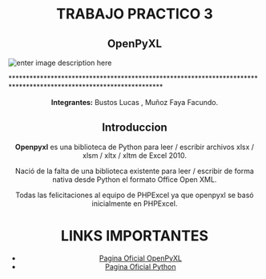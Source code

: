 # <center>TRABAJO PRACTICO 3




## <center>OpenPyXL
![enter image description here](https://hogelog.com/wp-content/uploads/2020/04/title_openpyxl-e1589203240930-1536x399.png)

  *******************************************************************************************************************<center>**Integrantes:** Bustos Lucas , Muñoz Faya Facundo.


## <center>Introduccion

**Openpyxl** es una biblioteca de Python para leer / escribir archivos xlsx / xlsm / xltx / xltm de Excel 2010.

Nació de la falta de una biblioteca existente para leer / escribir de forma nativa desde Python el formato Office Open XML.

Todas las felicitaciones al equipo de PHPExcel ya que openpyxl se basó inicialmente en PHPExcel.

# <center>LINKS IMPORTANTES

 

 - [Pagina Oficial OpenPyXL](https://pypi.org/project/openpyxl/)
 - [Pagina Oficial Python](https://www.python.org/downloads/)
